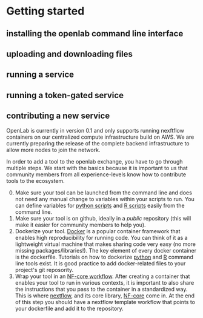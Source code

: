# Getting started

## installing the openlab command line interface

## uploading and downloading files 

## running a service 

## running a token-gated service

## contributing a new service
OpenLab is currently in version 0.1 and only supports running nexftflow containers on our centralized compute infrastructure build on AWS. We are currently preparing the release of the complete backend infrastructure to allow more nodes to join the network. 

In order to add a tool to the openlab exchange, you have to go through multiple steps. We start with the basics because it is important to us that community members from all experience-levels know how to contribute tools to the ecosystem.

0. Make sure your tool can be launched from the command line and does not need any manual change to variables within your scripts to run. You can define variables for [python scripts](https://www.tutorialspoint.com/python/python_command_line_arguments.htm) and [R scripts](https://www.r-bloggers.com/2015/09/passing-arguments-to-an-r-script-from-command-lines/) easily from the command line.
1. Make sure your tool is on github, ideally in a *public* repository (this will make it easier for community members to help you).
2. Dockerize your tool. [Docker](https://www.docker.com/) is a popular container framework that enables high reproducibility for running code. You can think of it as a lightweight virtual machine that makes sharing code very easy (no more missing packages/libraries!). The key element of every docker container is the dockerfile. Tutorials on how to dockerize [python](https://medium.com/swlh/dockerize-your-python-command-line-program-6a273f5c5544) and [R](https://www.r-bloggers.com/2019/02/running-your-r-script-in-docker/) command line tools exist. It is good practice to add docker-related files to your project's git reposority. 
3. Wrap your tool in an [NF-core workflow](https://nf-co.re/tools/#creating-a-new-pipeline). After creating a container that enables your tool to run in various contexts, it is important to also share the instructions that you pass to the container in a standardized way. This is where [nextflow](https://www.nextflow.io/), and its core library, [NF-core](https://nf-co.re/pipelines) come in. At the end of this step you should have a nextflow template workflow that points to your dockerfile and add it to the repository.
